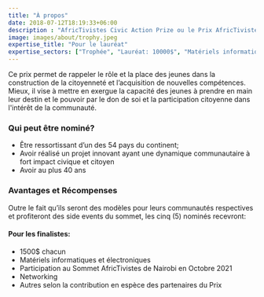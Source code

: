 ```yaml
---
title: "À propos"
date: 2018-07-12T18:19:33+06:00
description : "AfricTivistes Civic Action Prize ou le Prix AfricTivistes pour l'Action Civique consiste à récompenser les champions citoyens qui se sont fait le plus remarquer dans le continent pour avoir initié des projets innovants ou actions civiques et citoyennes porteurs de changement dans leurs communautés respectives. Le premier prix sera décerné à l’occasion du 3e sommet AfricTivistes prévu en octobre 2021 à Nairobi (Kenya). “AFRICTIVISTES CIVIC ACTION PRIZE” est le premier du genre en Afrique. Il se veut inclusif et permettra de cartographier les meilleures actions citoyennes portées par de jeunes africains. Tous les 54 pays du continent sont concernés et chaque africain pourrait nominer <strong>un candidat sur la base de critères prédéfinis</strong>. Plusieurs étapes vont précéder l’organisation et la remise du prix AfricTivistes pour l’action citoyenne."
image: images/about/trophy.jpeg
expertise_title: "Pour le lauréat"
expertise_sectors: ["Trophée", "Lauréat: 10000$", "Matériels informatiques et électroniques", "Participation au Sommet AfricTivistes de Nairobi en Octobre 2021", "Voyages de partage et d’échanges d’expériences avec le réseau de nos partenaires en Afrique et en Europe", "Grants pour répliquer le modèle ailleurs (dans les pays africains)", "Networking", "Autres selon la contribution en espèce des partenaires du Prix."]
---
```


Ce prix permet de rappeler le rôle et la place des jeunes dans la construction de la citoyenneté et l’acquisition de nouvelles compétences. Mieux, il vise à mettre en exergue la capacité des jeunes à prendre en main leur destin et le pouvoir par le don de soi et la participation citoyenne dans l'intérêt de la communauté.

### Qui peut être nominé?

* Être ressortissant d’un des 54 pays du continent;
* Avoir réalisé un projet innovant ayant une dynamique communautaire à fort impact civique et citoyen
* Avoir au plus 40 ans

### Avantages et Récompenses

Outre le fait qu’ils seront des modèles pour leurs communautés respectives et profiteront des side events du sommet, les cinq (5) nominés recevront:

#### Pour les finalistes:

* 1500$ chacun
* Matériels informatiques et électroniques
* Participation au Sommet AfricTivistes de Nairobi en Octobre 2021
* Networking
* Autres selon la contribution en espèce des partenaires du Prix